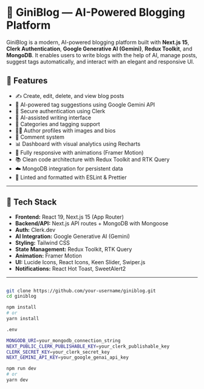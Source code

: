# 🧠 GiniBlog — AI-Powered Blogging Platform

GiniBlog is a modern, AI-powered blogging platform built with **Next.js 15**, **Clerk Authentication**, **Google Generative AI (Gemini)**, **Redux Toolkit**, and **MongoDB**. It enables users to write blogs with the help of AI, manage posts, suggest tags automatically, and interact with an elegant and responsive UI.

## 🚀 Features

- ✍️ Create, edit, delete, and view blog posts
- 🤖 AI-powered tag suggestions using Google Gemini API
- 🔐 Secure authentication using Clerk
- 🧠 AI-assisted writing interface
- 🧾 Categories and tagging support
- 🧑‍💻 Author profiles with images and bios
- 💬 Comment system
- 📊 Dashboard with visual analytics using Recharts
- 🎨 Fully responsive with animations (Framer Motion)
- 📚 Clean code architecture with Redux Toolkit and RTK Query
- ☁️ MongoDB integration for persistent data
- 🧼 Linted and formatted with ESLint & Prettier

---

## 🧱 Tech Stack

- **Frontend:** React 19, Next.js 15 (App Router)
- **Backend/API:** Next.js API routes + MongoDB with Mongoose
- **Auth:** Clerk.dev
- **AI Integration:** Google Generative AI (Gemini)
- **Styling:** Tailwind CSS
- **State Management:** Redux Toolkit, RTK Query
- **Animation:** Framer Motion
- **UI:** Lucide Icons, React Icons, Keen Slider, Swiper.js
- **Notifications:** React Hot Toast, SweetAlert2

---
```bash

git clone https://github.com/your-username/giniblog.git
cd giniblog

npm install
# or
yarn install

.env

MONGODB_URI=your_mongodb_connection_string
NEXT_PUBLIC_CLERK_PUBLISHABLE_KEY=your_clerk_publishable_key
CLERK_SECRET_KEY=your_clerk_secret_key
NEXT_GEMINI_API_KEY=your_google_genai_api_key

npm run dev
# or
yarn dev

```
